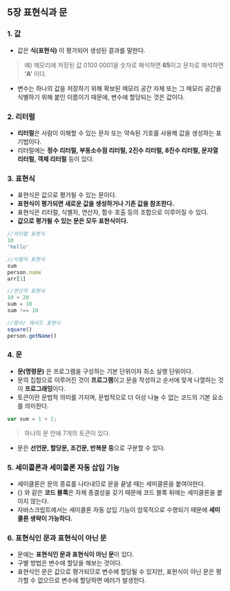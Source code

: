 ## 5장 표현식과 문
### 1. 값
- 값은 **식(표현식)** 이 평가되어 생성된 결과를 말한다.
> 예) 메모리에 저장된 값 0100 0001을 숫자로 해석하면 **65**이고 문자로 해석하면 **‘A’** 이다.
- 변수는 하나의 값을 저장하기 위해 확보된 메모리 공간 자체 또는 그 메모리 공간을 식별하기 위해 붙인 이름이기 때문에, 변수에 할당되는 것은 값이다.

### 2. 리터럴
- **리터럴**은 사람이 이해할 수 있는 문자 또는 약속된 기호를 사용해 값을 생성하는 표기법이다.
- 리터럴에는 **정수 리터럴, 부동소수점 리터럴, 2진수 리터럴, 8진수 리터럴, 문자열 리터럴, 객체 리터럴** 등이 있다.

### 3. 표현식
- 표현식은 값으로 평가될 수 있는 문이다.
- **표현식이 평가되면 새로운 값을 생성하거나 기존 값을 참조한다.**
- 표현식은 리터럴, 식별자, 연산자, 함수 호출 등의 조합으로 이루어질 수 있다.
- **값으로 평가될 수 있는 문은 모두 표현식이다.**

```javascript
//리터럴 표현식
10
'hello'

//식별자 표현식
sum
person.name
arr[1]

//연산자 표현식
10 + 20
sum = 10
sum !== 10

//함수/ 메서드 표현식
square()
person.getName()
```

### 4. 문
- **문(명령문)** 은 프로그램을 구성하는 기본 단위이자 최소 실행 단위이다.
- 문의 집합으로 이루어진 것이 **프로그램**이고 문을 작성하고 순서에 맞게 나열하는 것이 **프로그래밍**이다.
- 토큰이란 문법적 의미를 가지며, 문법적으로 더 이상 나눌 수 없는 코드의 기본 요소를 의미한다.

```javascript
var sum = 1 + 2;
```
> 하나의 문 안에 7개의 토큰이 있다.
- 문은 **선언문, 할당문, 조건문, 반복문 등**으로 구분할 수 있다.

### 5. 세미콜론과 세미콜론 자동 삽입 기능
- 세미클론은 문의 종료를 나타내므로 문을 끝낼 때는 세미클론을 붙여야한다.
- {} 와 같은 **코드 블록**은 자체 종결성을 갖기 때문에 코드 블록 뒤에는 세미클론을 붙이지 않는다.
- 자바스크립트에서는 세미콜론 자동 삽입 기능이 암묵적으로 수행되기 때문에 **세미콜론 생략이 가능하다.**

### 6. 표현식인 문과 표현식이 아닌 문
- 문에는 **표현식인 문과 표현식이 아닌 문**이 있다.
- 구별 방법은 변수에 할당을 해보는 것이다.
- 표현식인 문은 값으로 평가되므로 변수에 할당될 수 있지만, 표현식이 아닌 문은 평가할 수 없으므로 변수에 할당하면 에러가 발생한다.
